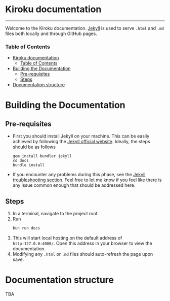 # Kiroku documentation
___

Welcome to the Kiroku documentation. [Jekyll](https://jekyllrb.com) is used to serve `.html` and `.md` files both locally and through GitHub pages.

### Table of Contents
- [Kiroku documentation](#kiroku-documentation)
    - [Table of Contents](#table-of-contents)
- [Building the Documentation](#building-the-documentation)
  - [Pre-requisites](#pre-requisites)
  - [Steps](#steps)
- [Documentation structure](#documentation-structure)

# Building the Documentation

## Pre-requisites

- First you should install Jekyll on your machine. This can be easily achieved by following the [Jekyll official website](https://jekyllrb.com). Ideally, the steps should be as follows

    ```
    gem install bundler jekyll
    cd docs
    bundle install
    ```

- If you encounter any problems during this phase, see the [Jekyll troubleshooting section](https://jekyllrb.com/docs/troubleshooting/#no-sudo). Feel free to let me know if you feel like there is any issue common enough that should be addressed here.

## Steps

1. In a terminal, navigate to the project root.
1. Run
    ```bash
    bun run docs
    ```
1. This will start local hosting on the default address of `http:127.0.0:4000/`. Open this address in your browser to view the documentation.
1. Modifying any `.html` or `.md` files should auto-refresh the page upon save.

# Documentation structure

TBA